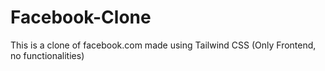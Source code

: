 # Facebook-Clone
This is a clone of facebook.com made using Tailwind CSS (Only Frontend, no functionalities)

